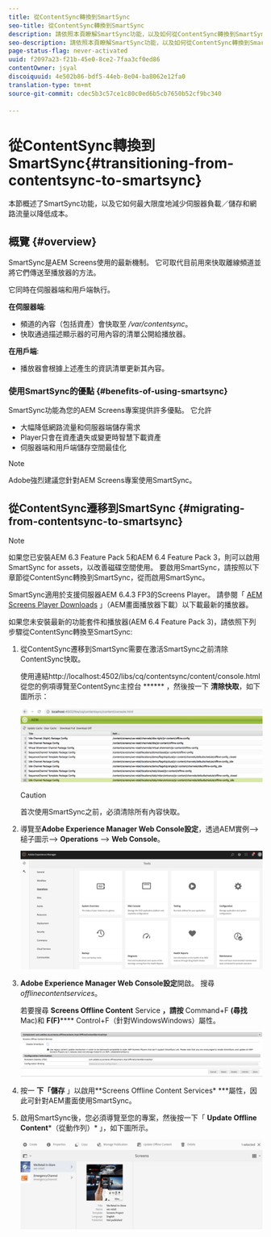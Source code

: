 ```yaml
---
title: 從ContentSync轉換到SmartSync
seo-title: 從ContentSync轉換到SmartSync
description: 請依照本頁瞭解SmartSync功能，以及如何從ContentSync轉換到SmartSync。
seo-description: 請依照本頁瞭解SmartSync功能，以及如何從ContentSync轉換到SmartSync。
page-status-flag: never-activated
uuid: f2097a23-f21b-45e0-8ce2-7faa3cf0ed86
contentOwner: jsyal
discoiquuid: 4e502b86-bdf5-44eb-8e04-ba8062e12fa0
translation-type: tm+mt
source-git-commit: cdec5b3c57ce1c80c0ed6b5cb7650b52cf9bc340

---
```



# 從ContentSync轉換到SmartSync{#transitioning-from-contentsync-to-smartsync}

本節概述了SmartSync功能，以及它如何最大限度地減少伺服器負載／儲存和網路流量以降低成本。

## 概覽 {#overview}

SmartSync是AEM Screens使用的最新機制。 它可取代目前用來快取離線頻道並將它們傳送至播放器的方法。

它同時在伺服器端和用戶端執行。

**在伺服器端**:

* 頻道的內容（包括資產）會快取至 */var/contentsync*。
* 快取通過描述顯示器的可用內容的清單公開給播放器。

**在用戶端**:

* 播放器會根據上述產生的資訊清單更新其內容。

### 使用SmartSync的優點 {#benefits-of-using-smartsync}

SmartSync功能為您的AEM Screens專案提供許多優點。 它允許

* 大幅降低網路流量和伺服器端儲存需求
* Player只會在資產遺失或變更時智慧下載資產
* 伺服器端和用戶端儲存空間最佳化

>[!NOTE]
>
>Adobe強烈建議您針對AEM Screens專案使用SmartSync。

## 從ContentSync遷移到SmartSync {#migrating-from-contentsync-to-smartsync}

>[!NOTE]
>
>如果您已安裝AEM 6.3 Feature Pack 5和AEM 6.4 Feature Pack 3，則可以啟用SmartSync for assets，以改善磁碟空間使用。 要啟用SmartSync，請按照以下章節從ContentSync轉換到SmartSync，從而啟用SmartSync。
>
>SmartSync適用於支援伺服器AEM 6.4.3 FP3的Screens Player。 請參閱「 [AEM Screens Player Downloads](https://download.macromedia.com/screens/) 」（AEM畫面播放器下載）以下載最新的播放器。

如果您未安裝最新的功能套件和播放器(AEM 6.4 Feature Pack 3)，請依照下列步驟從ContentSync轉換至SmartSync:

1. 從ContentSync遷移到SmartSync需要在激活SmartSync之前清除ContentSync快取。

   使用連結http://localhost:4502/libs/cq/contentsync/content/console.html從您的例項導覽至ContentSync主控台 ****** ，然後按一下 **清除快取**，如下圖所示：

   ![clear_contensync_cache](assets/clear_contesync_cache.png)

   >[!CAUTION]
   >
   >首次使用SmartSync之前，必須清除所有內容快取。

1. 導覽至**Adobe Experience Manager Web Console設定**，透過AEM實例—>槌子圖示—> **Operations** —> **Web Console**。

   ![screen_shot_2019-02-11at15339pm](assets/screen_shot_2019-02-11at15339pm.png)

1. **Adobe Experience Manager Web Console設定**開啟。 搜尋 *offlinecontentservices*。

   若要搜尋 **Screens Offline Content** Service **，請按** Command+F **(尋找** Mac)和 **F(F)****** Control+F（針對WindowsWindows）屬性。

   ![screen_shot_2019-02-19at22643pm](assets/screen_shot_2019-02-19at22643pm.png)

1. 按一 **下「儲存** 」以啟用**Screens Offline Content Services* ***屬性，因此可針對AEM畫面使用SmartSync。
1. 啟用SmartSync後，您必須導覽至您的專案，然後按一下「 **Update Offline Content***（從動作列）* 」，如下圖所示。

   ![screen_shot_2019-02-25at102605am](assets/screen_shot_2019-02-25at102605am.png)

